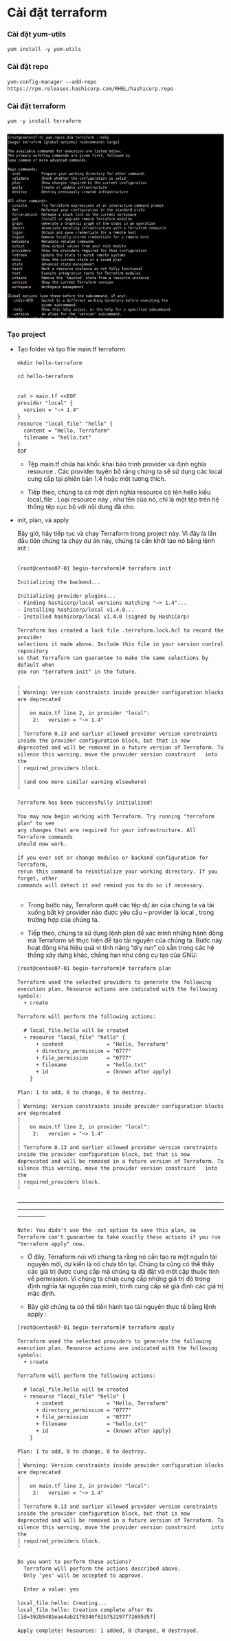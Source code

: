 # Cài đặt terraform

### Cài đặt yum-utils

    yum install -y yum-utils

### Cài đặt repo 

    yum-config-manager --add-repo https://rpm.releases.hashicorp.com/RHEL/hashicorp.repo

### Cài đặt terraform

    yum -y install terraform

<h3 align="center"><img src="../Images/2.png"></h3>

### Tạo project

- Tạo folder và tạo file main.tf terraform

    ` mkdir hello-terraform `

    ` cd hello-terraform `

    ```

    cat > main.tf <<EOF
    provider "local" {
      version = "~> 1.4"
    }
    resource "local_file" "hello" {
      content = "Hello, Terraform"
      filename = "hello.txt"
    }
    EOF

    ```

    - Tệp  main.tf chứa hai khối: khai báo trình provider  và định nghĩa resource . Các provider tuyên bố rằng chúng ta sẽ sử dụng các local  cung cấp tại phiên bản 1.4 hoặc một tương thích.

    - Tiếp theo, chúng ta có một định nghĩa resource có tên hello kiểu local_file . Loại resource này , như tên của nó, chỉ là một tệp trên hệ thống tệp cục bộ với nội dung đã cho.

- init, plan, và apply

    Bây giờ, hãy tiếp tục và chạy Terraform trong project này. Vì đây là lần đầu tiên chúng ta chạy dự án này, chúng ta cần khởi tạo nó bằng lệnh init :

    ```

    [root@centos07-01 begin-terraform]# terraform init

    Initializing the backend...

    Initializing provider plugins...
    - Finding hashicorp/local versions matching "~> 1.4"...
    - Installing hashicorp/local v1.4.0...
    - Installed hashicorp/local v1.4.0 (signed by HashiCorp)

    Terraform has created a lock file .terraform.lock.hcl to record the provider
    selections it made above. Include this file in your version control repository
    so that Terraform can guarantee to make the same selections by default when
    you run "terraform init" in the future.

    ╷
    │ Warning: Version constraints inside provider configuration blocks are deprecated
    │ 
    │   on main.tf line 2, in provider "local":
    │    2:   version = "~> 1.4"
    │ 
    │ Terraform 0.13 and earlier allowed provider version constraints inside the provider configuration block, but that is now  deprecated and will be removed in a future version of Terraform. To silence this warning, move the provider version constraint   into the
    │ required_providers block.
    │ 
    │ (and one more similar warning elsewhere)
    ╵

    Terraform has been successfully initialized!

    You may now begin working with Terraform. Try running "terraform plan" to see
    any changes that are required for your infrastructure. All Terraform commands
    should now work.

    If you ever set or change modules or backend configuration for Terraform,
    rerun this command to reinitialize your working directory. If you forget, other
    commands will detect it and remind you to do so if necessary.


    ```

    - Trong bước này, Terraform quét các tệp dự án của chúng ta và tải xuống bất kỳ provider nào được yêu cầu  – provider là local , trong trường hợp của chúng ta.

    - Tiếp theo, chúng ta sử dụng lệnh plan để xác minh những hành động mà Terraform sẽ thực hiện để tạo tài nguyên của chúng ta. Bước này hoạt động khá hiệu quả vì tính năng “dry run” có sẵn trong các hệ thống xây dựng khác, chẳng hạn như công cụ tạo của GNU:

    ```
    [root@centos07-01 begin-terraform]# terraform plan

    Terraform used the selected providers to generate the following execution plan. Resource actions are indicated with the following   symbols:
      + create

    Terraform will perform the following actions:

      # local_file.hello will be created
      + resource "local_file" "hello" {
          + content              = "Hello, Terraform"
          + directory_permission = "0777"
          + file_permission      = "0777"
          + filename             = "hello.txt"
          + id                   = (known after apply)
        }

    Plan: 1 to add, 0 to change, 0 to destroy.
    ╷
    │ Warning: Version constraints inside provider configuration blocks are deprecated
    │ 
    │   on main.tf line 2, in provider "local":
    │    2:   version = "~> 1.4"
    │ 
    │ Terraform 0.13 and earlier allowed provider version constraints inside the provider configuration block, but that is now  deprecated and will be removed in a future version of Terraform. To silence this warning, move the provider version constraint   into the
    │ required_providers block.
    ╵

    ──────────────────────────────────────────────────────────────────────────────────────────────────────────────────────────────────  ──────────────────────────────────────────────────────────────────────────────────────────────────────────────────────────────────    ─────────

    Note: You didn't use the -out option to save this plan, so Terraform can't guarantee to take exactly these actions if you run   "terraform apply" now.

    ```

    - Ở đây, Terraform nói với chúng ta rằng nó cần tạo ra một nguồn tài nguyên mới, dự kiến ​​là nó chưa tồn tại. Chúng ta cũng có thể thấy các giá trị được cung cấp mà chúng ta đã đặt và một cặp thuộc tính về permission. Vì chúng ta chưa cung cấp những giá trị đó trong định nghĩa tài nguyên của mình, trình cung cấp sẽ giả định các giá trị mặc định.

    - Bây giờ chúng ta có thể tiến hành tạo tài nguyên thực tế bằng lệnh apply  :

    ```
    [root@centos07-01 begin-terraform]# terraform apply

    Terraform used the selected providers to generate the following execution plan. Resource actions are indicated with the following      symbols:
      + create
    
    Terraform will perform the following actions:
    
      # local_file.hello will be created
      + resource "local_file" "hello" {
          + content              = "Hello, Terraform"
          + directory_permission = "0777"
          + file_permission      = "0777"
          + filename             = "hello.txt"
          + id                   = (known after apply)
        }
    
    Plan: 1 to add, 0 to change, 0 to destroy.
    ╷
    │ Warning: Version constraints inside provider configuration blocks are deprecated
    │ 
    │   on main.tf line 2, in provider "local":
    │    2:   version = "~> 1.4"
    │ 
    │ Terraform 0.13 and earlier allowed provider version constraints inside the provider configuration block, but that is now     deprecated and will be removed in a future version of Terraform. To silence this warning, move the provider version constraint     into the
    │ required_providers block.
    ╵
    
    Do you want to perform these actions?
      Terraform will perform the actions described above.
      Only 'yes' will be accepted to approve.
    
      Enter a value: yes
    
    local_file.hello: Creating...
    local_file.hello: Creation complete after 0s [id=392b5481eae4ab2178340f62b752297f72695d57]
    
    Apply complete! Resources: 1 added, 0 changed, 0 destroyed.

    ```
    